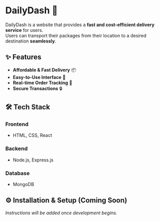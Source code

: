 # DailyDash 🚀  

DailyDash is a website that provides a **fast and cost-efficient delivery service** for users.  
Users can transport their packages from their location to a desired destination **seamlessly**.  

## ✨ Features  
- **Affordable & Fast Delivery** 📦  
- **Easy-to-Use Interface** 🎯  
- **Real-time Order Tracking** 📍  
- **Secure Transactions** 🔒  

## 🛠️ Tech Stack  
### Frontend  
- HTML, CSS, React  
### Backend  
- Node.js, Express.js  
### Database  
- MongoDB  

## ⚙️ Installation & Setup (Coming Soon)  
*Instructions will be added once development begins.* 
